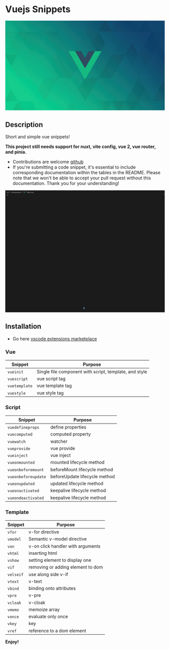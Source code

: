 # Vuejs Snippets

![vuejs-snippet-hero](./assets/hero.jpg)

## Description

Short and simple vue snippets!

**This project still needs support for nuxt, vite config, vue 2, vue router, and pinia.**

- Contributions are welcome [github](https://github.com/devloos/vuejs-snippets)
- If you're submitting a code snippet, it's essential to include corresponding documentation within the tables in the README. Please note that we won't be able to accept your pull request without this documentation. Thank you for your understanding!

![vuejs-snippet-demo](./assets/vuejs-snippets-demo.gif)

## Installation

- Go here [vscode extensions marketplace](https://marketplace.visualstudio.com/items?itemName=devlos.vuejs-snippets)

### Vue

| Snippet       | Purpose                                                |
| ------------- | ------------------------------------------------------ |
| `vueinit`     | Single file component with script, template, and style |
| `vuescript`   | vue script tag                                         |
| `vuetemplate` | vue template tag                                       |
| `vuestyle`    | vue style tag                                          |

### Script

| Snippet             | Purpose                       |
| ------------------- | ----------------------------- |
| `vuedefineprops`    | define properties             |
| `vuecomputed`       | computed property             |
| `vuewatch`          | watcher                       |
| `vueprovide`        | vue provide                   |
| `vueinject`         | vue inject                    |
| `vueonmounted`      | mounted lifecycle method      |
| `vueonbeforemount`  | beforeMount lifecycle method  |
| `vueonbeforeupdate` | beforeUpdate lifecycle method |
| `vueonupdated`      | updated lifecycle method      |
| `vueonactivated`    | keepalive lifecycle method    |
| `vueondeactivated`  | keepalive lifecycle method    |

### Template

| Snippet   | Purpose                           |
| --------- | --------------------------------- |
| `vfor`    | v-for directive                   |
| `vmodel`  | Semantic v-model directive        |
| `von`     | v-on click handler with arguments |
| `vhtml`   | inserting html                    |
| `vshow`   | setting element to display one    |
| `vif`     | removing or adding element to dom |
| `velseif` | use along side v-if               |
| `vtext`   | v-text                            |
| `vbind`   | binding onto attributes           |
| `vpre`    | v-pre                             |
| `vcloak`  | v-cloak                           |
| `vmemo`   | memoize array                     |
| `vonce`   | evaluate only once                |
| `vkey`    | key                               |
| `vref`    | reference to a dom element        |

**Enjoy!**

